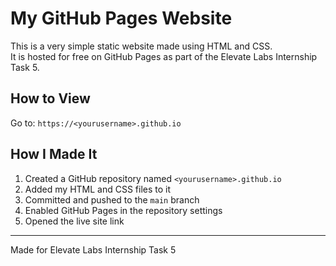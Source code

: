 # My GitHub Pages Website

This is a very simple static website made using HTML and CSS.  
It is hosted for free on GitHub Pages as part of the Elevate Labs Internship Task 5.

## How to View
Go to: `https://<yourusername>.github.io`

## How I Made It
1. Created a GitHub repository named `<yourusername>.github.io`
2. Added my HTML and CSS files to it
3. Committed and pushed to the `main` branch
4. Enabled GitHub Pages in the repository settings
5. Opened the live site link

---

Made for Elevate Labs Internship Task 5
